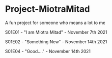 # Project-MiotraMitad
A fun project for someone who means a lot to me

S01E01 - "I am Miotra Mitad" - November 7th 2021

S01E02 - "Something New" - November 14th 2021

S01E04 - "Good...." - November 14th 2021

